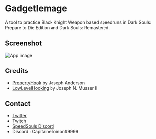 # Gadgetlemage
A tool to practice Black Knight Weapon based speedruns in Dark Souls: Prepare to Die Edition and Dark Souls: Remastered.

## Screenshot
![App image](https://raw.githubusercontent.com/CapitaineToinon/Gadgetlemage/master/app.png)

## Credits

* [PropertyHook](https://github.com/JKAnderson/PropertyHook) by Joseph Anderson
* [LowLevelHooking](https://github.com/jnm2/LowLevelHooking) by Joseph N. Musser II

## Contact
* [Twitter](https://twitter.com/CapitaineToinon)
* [Twitch](https://www.twitch.tv/capitainetoinon)
* [SpeedSouls Discord](https://discord.gg/speedsouls)
* Discord : CapitaineToinon#9999
